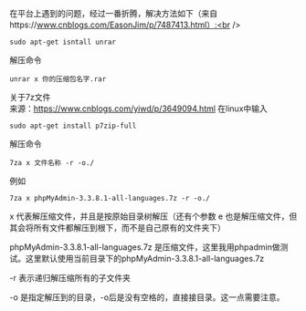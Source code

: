 在平台上遇到的问题，经过一番折腾，解决方法如下（来自https://www.cnblogs.com/EasonJim/p/7487413.html）:<br />
```
sudo apt-get isntall unrar
```
解压命令
```
unrar x 你的压缩包名字.rar
```

关于7z文件<br />
来源：https://www.cnblogs.com/yiwd/p/3649094.html
在linux中输入<br />
```
sudo apt-get install p7zip-full
```
解压命令
```
7za x 文件名称 -r -o./
```
例如
```
7za x phpMyAdmin-3.3.8.1-all-languages.7z -r -o./
```
x  代表解压缩文件，并且是按原始目录树解压（还有个参数 e 也是解压缩文件，但其会将所有文件都解压到根下，而不是自己原有的文件夹下）<br />

phpMyAdmin-3.3.8.1-all-languages.7z  是压缩文件，这里我用phpadmin做测试。这里默认使用当前目录下的phpMyAdmin-3.3.8.1-all-languages.7z<br />

-r 表示递归解压缩所有的子文件夹<br />

-o 是指定解压到的目录，-o后是没有空格的，直接接目录。这一点需要注意。<br />
